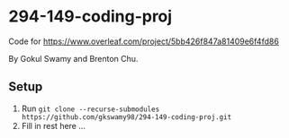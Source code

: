 # 294-149-coding-proj
Code for https://www.overleaf.com/project/5bb426f847a81409e6f4fd86

By Gokul Swamy and Brenton Chu.

## Setup
1) Run ```git clone --recurse-submodules https://github.com/gkswamy98/294-149-coding-proj.git```
2) Fill in rest here ...
